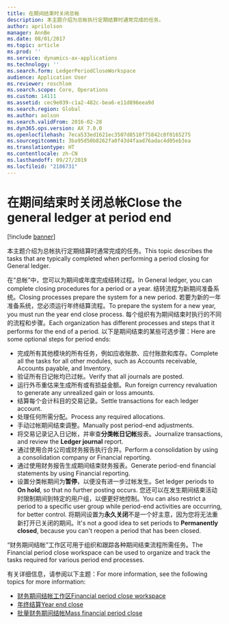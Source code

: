 ```yaml
---
title: 在期间结束时关闭总帐
description: 本主题介绍为总帐执行定期结算时通常完成的任务。
author: aprilolson
manager: AnnBe
ms.date: 08/01/2017
ms.topic: article
ms.prod: ''
ms.service: dynamics-ax-applications
ms.technology: ''
ms.search.form: LedgerPeriodCloseWorkspace
audience: Application User
ms.reviewer: roschlom
ms.search.scope: Core, Operations
ms.custom: 14111
ms.assetid: cec9e039-c1a2-482c-bea6-e11d896eea9d
ms.search.region: Global
ms.author: aolson
ms.search.validFrom: 2016-02-28
ms.dyn365.ops.version: AX 7.0.0
ms.openlocfilehash: 7eca533ed1621ec3507d8510f75842c0f0165275
ms.sourcegitcommit: 3ba95d50b8262fa0f43d4faad76adac4d05eb3ea
ms.translationtype: HT
ms.contentlocale: zh-CN
ms.lasthandoff: 09/27/2019
ms.locfileid: "2186731"
---
```

# <a name="close-the-general-ledger-at-period-end"></a><span data-ttu-id="16d8e-103">在期间结束时关闭总帐</span><span class="sxs-lookup"><span data-stu-id="16d8e-103">Close the general ledger at period end</span></span>

[!include [banner](../includes/banner.md)]

<span data-ttu-id="16d8e-104">本主题介绍为总帐执行定期结算时通常完成的任务。</span><span class="sxs-lookup"><span data-stu-id="16d8e-104">This topic describes the tasks that are typically completed when performing a period closing for General ledger.</span></span> 

<span data-ttu-id="16d8e-105">在“总帐”中，您可以为期间或年度完成结转过程。</span><span class="sxs-lookup"><span data-stu-id="16d8e-105">In General ledger, you can complete closing procedures for a period or a year.</span></span> <span data-ttu-id="16d8e-106">结转流程为新期间准备系统。</span><span class="sxs-lookup"><span data-stu-id="16d8e-106">Closing processes prepare the system for a new period.</span></span> <span data-ttu-id="16d8e-107">若要为新的一年准备系统，您必须运行年终结算流程。</span><span class="sxs-lookup"><span data-stu-id="16d8e-107">To prepare the system for a new year, you must run the year end close process.</span></span> <span data-ttu-id="16d8e-108">每个组织有为期间结束时执行的不同的流程和步骤。</span><span class="sxs-lookup"><span data-stu-id="16d8e-108">Each organization has different processes and steps that it performs for the end of a period.</span></span> <span data-ttu-id="16d8e-109">以下是期间结束的某些可选步骤：</span><span class="sxs-lookup"><span data-stu-id="16d8e-109">Here are some optional steps for period ends:</span></span>

-   <span data-ttu-id="16d8e-110">完成所有其他模块的所有任务，例如应收账款、应付账款和库存。</span><span class="sxs-lookup"><span data-stu-id="16d8e-110">Complete all the tasks for all other modules, such as Accounts receivable, Accounts payable, and Inventory.</span></span>
-   <span data-ttu-id="16d8e-111">验证所有日记帐均已过帐。</span><span class="sxs-lookup"><span data-stu-id="16d8e-111">Verify that all journals are posted.</span></span>
-   <span data-ttu-id="16d8e-112">运行外币重估来生成所有或有损益金额。</span><span class="sxs-lookup"><span data-stu-id="16d8e-112">Run foreign currency revaluation to generate any unrealized gain or loss amounts.</span></span>
-   <span data-ttu-id="16d8e-113">结算每个会计科目的交易记录。</span><span class="sxs-lookup"><span data-stu-id="16d8e-113">Settle transactions for each ledger account.</span></span>
-   <span data-ttu-id="16d8e-114">处理任何所需分配。</span><span class="sxs-lookup"><span data-stu-id="16d8e-114">Process any required allocations.</span></span>
-   <span data-ttu-id="16d8e-115">手动过帐期间结束调整。</span><span class="sxs-lookup"><span data-stu-id="16d8e-115">Manually post period-end adjustments.</span></span>
-   <span data-ttu-id="16d8e-116">将交易记录记入日记帐，并审查**分类帐日记帐**报表。</span><span class="sxs-lookup"><span data-stu-id="16d8e-116">Journalize transactions, and review the **Ledger journal** report.</span></span>
-   <span data-ttu-id="16d8e-117">通过使用合并公司或财务报告执行合并。</span><span class="sxs-lookup"><span data-stu-id="16d8e-117">Perform a consolidation by using a consolidation company or Financial reporting.</span></span>
-   <span data-ttu-id="16d8e-118">通过使用财务报告生成期间结束财务报表。</span><span class="sxs-lookup"><span data-stu-id="16d8e-118">Generate period-end financial statements by using Financial reporting.</span></span>
-   <span data-ttu-id="16d8e-119">设置分类帐期间为**暂停**，以便没有进一步过帐发生。</span><span class="sxs-lookup"><span data-stu-id="16d8e-119">Set ledger periods to **On hold**, so that no further posting occurs.</span></span> <span data-ttu-id="16d8e-120">您还可以在发生期间结束活动时限制期间到特定的用户组，以便更好地控制。</span><span class="sxs-lookup"><span data-stu-id="16d8e-120">You can also restrict a period to a specific user group while period-end activities are occurring, for better control.</span></span> <span data-ttu-id="16d8e-121">将期间设置为**永久关闭**不是一个好主意，因为您将无法重新打开已关闭的期间。</span><span class="sxs-lookup"><span data-stu-id="16d8e-121">It's not a good idea to set periods to **Permanently closed**, because you can't reopen a period that has been closed.</span></span>

<span data-ttu-id="16d8e-122">“财务期间结帐”工作区可用于组织和跟踪各种期间结束流程所需任务。</span><span class="sxs-lookup"><span data-stu-id="16d8e-122">The Financial period close workspace can be used to organize and track the tasks required for various period end processes.</span></span> 


<span data-ttu-id="16d8e-123">有关详细信息，请参阅以下主题：</span><span class="sxs-lookup"><span data-stu-id="16d8e-123">For more information, see the following topics for more information:</span></span>
- [<span data-ttu-id="16d8e-124">财务期间结帐工作区</span><span class="sxs-lookup"><span data-stu-id="16d8e-124">Financial period close workspace</span></span>](financial-period-close-workspace.md) 
- [<span data-ttu-id="16d8e-125">年终结算</span><span class="sxs-lookup"><span data-stu-id="16d8e-125">Year end close</span></span>](Year-end-close.md)  
- [<span data-ttu-id="16d8e-126">批量财务期间结帐</span><span class="sxs-lookup"><span data-stu-id="16d8e-126">Mass financial period close</span></span>](tasks/mass-financial-period-close.md)




